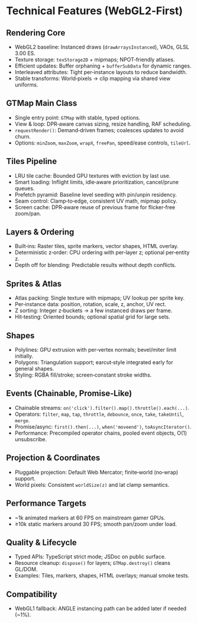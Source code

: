 # Technical Features (WebGL2‑First)

## Rendering Core

- WebGL2 baseline: Instanced draws (`drawArraysInstanced`), VAOs, GLSL 3.00 ES.
- Texture storage: `texStorage2D` + mipmaps; NPOT‑friendly atlases.
- Efficient updates: Buffer orphaning + `bufferSubData` for dynamic ranges.
- Interleaved attributes: Tight per‑instance layouts to reduce bandwidth.
- Stable transforms: World‑pixels → clip mapping via shared view uniforms.

## GTMap Main Class

- Single entry point: `GTMap` with stable, typed options.
- View & loop: DPR‑aware canvas sizing, resize handling, RAF scheduling.
- `requestRender()`: Demand‑driven frames; coalesces updates to avoid churn.
- Options: `minZoom`, `maxZoom`, `wrapX`, `freePan`, speed/ease controls, `tileUrl`.

## Tiles Pipeline

- LRU tile cache: Bounded GPU textures with eviction by last use.
- Smart loading: Inflight limits, idle‑aware prioritization, cancel/prune queues.
- Prefetch pyramid: Baseline level seeding with pin/unpin residency.
- Seam control: Clamp‑to‑edge, consistent UV math, mipmap policy.
- Screen cache: DPR‑aware reuse of previous frame for flicker‑free zoom/pan.

## Layers & Ordering

- Built‑ins: Raster tiles, sprite markers, vector shapes, HTML overlay.
- Deterministic z‑order: CPU ordering with per‑layer z; optional per‑entity z.
- Depth off for blending: Predictable results without depth conflicts.

## Sprites & Atlas

- Atlas packing: Single texture with mipmaps; UV lookup per sprite key.
- Per‑instance data: position, rotation, scale, z, anchor, UV rect.
- Z sorting: Integer z‑buckets → a few instanced draws per frame.
- Hit‑testing: Oriented bounds; optional spatial grid for large sets.

## Shapes

- Polylines: GPU extrusion with per‑vertex normals; bevel/miter limit initially.
- Polygons: Triangulation support; earcut‑style integrated early for general shapes.
- Styling: RGBA fill/stroke; screen‑constant stroke widths.

## Events (Chainable, Promise‑Like)

- Chainable streams: `on('click').filter().map().throttle().each(...)`.
- Operators: `filter`, `map`, `tap`, `throttle`, `debounce`, `once`, `take`, `takeUntil`, `merge`.
- Promise/async: `first().then(...)`, `when('moveend')`, `toAsyncIterator()`.
- Performance: Precompiled operator chains, pooled event objects, O(1) unsubscribe.

## Projection & Coordinates

- Pluggable projection: Default Web Mercator; finite‑world (no‑wrap) support.
- World pixels: Consistent `worldSize(z)` and lat clamp semantics.

## Performance Targets

- ~1k animated markers at 60 FPS on mainstream gamer GPUs.
- ≥10k static markers around 30 FPS; smooth pan/zoom under load.

## Quality & Lifecycle

- Typed APIs: TypeScript strict mode; JSDoc on public surface.
- Resource cleanup: `dispose()` for layers; `GTMap.destroy()` cleans GL/DOM.
- Examples: Tiles, markers, shapes, HTML overlays; manual smoke tests.

## Compatibility

- WebGL1 fallback: ANGLE instancing path can be added later if needed (~1%).

